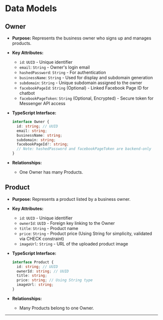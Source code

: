 # Data Models

## Owner

  * **Purpose:** Represents the business owner who signs up and manages products.

  * **Key Attributes:**

      * `id`: `UUID` - Unique identifier
      * `email`: `String` - Owner's login email
      * `hashedPassword`: `String` - For authentication
      * `businessName`: `String` - Used for display and subdomain generation
      * `subdomain`: `String` - Unique subdomain assigned to the owner
      * `facebookPageId`: `String` (Optional) - Linked Facebook Page ID for chatbot
      * `facebookPageToken`: `String` (Optional, Encrypted) - Secure token for Messenger API access

  * **TypeScript Interface:**

    ```typescript
    interface Owner {
      id: string; // UUID
      email: string;
      businessName: string;
      subdomain: string;
      facebookPageId?: string;
      // Note: hashedPassword and facebookPageToken are backend-only
    }
    ```

  * **Relationships:**

      * One Owner has many Products.

## Product

  * **Purpose:** Represents a product listed by a business owner.

  * **Key Attributes:**

      * `id`: `UUID` - Unique identifier
      * `ownerId`: `UUID` - Foreign key linking to the Owner
      * `title`: `String` - Product name
      * `price`: `String` - Product price (Using String for simplicity, validated via CHECK constraint)
      * `imageUrl`: `String` - URL of the uploaded product image

  * **TypeScript Interface:**

    ```typescript
    interface Product {
      id: string; // UUID
      ownerId: string; // UUID
      title: string;
      price: string; // Using String type
      imageUrl: string;
    }
    ```

  * **Relationships:**

      * Many Products belong to one Owner.

-----

